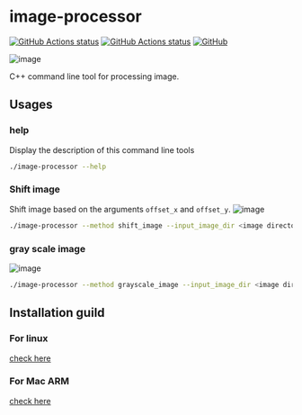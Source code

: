 # image-processor
[![GitHub Actions status](https://github.com/raywu60kg/image-processor/workflows/test/badge.svg)](https://github.com/raywu60kg/image-processor/actions)
[![GitHub Actions status](https://github.com/raywu60kg/image-processor/workflows/release/badge.svg)](https://github.com/raywu60kg/image-processor/actions)
[![GitHub](https://img.shields.io/github/license/xresloader/upload-to-github-release)](LICENSE)


![image](images/image-processor.png)

C++ command line tool for processing image. 
## Usages
### help
Display the description of this command line tools
```bash
./image-processor --help
```
### Shift image
Shift image based on the arguments `offset_x` and `offset_y`.
![image](images/image-processor-shift.png)
```bash
./image-processor --method shift_image --input_image_dir <image directory> --offset_x <offset x axis>  --offset_x <offset y axis>
```
### gray scale image
![image](images/image-processor-grayscale.png)
```bash
./image-processor --method grayscale_image --input_image_dir <image directory> --offset_x <offset x axis>  --offset_x <offset y axis>
```
## Installation guild
### For linux
[check here](https://github.com/raywu60kg/image-processor/blob/main/docs/linux-installation.md)

### For Mac ARM
[check here](https://github.com/raywu60kg/image-processor/blob/main/docs/macOS-installation.md)